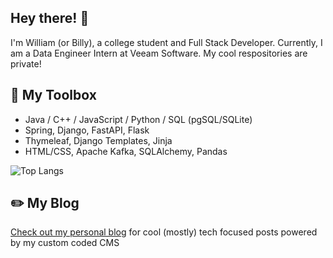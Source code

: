 ## Hey there! 👋
I'm William (or Billy), a college student and Full Stack Developer. 
Currently, I am a Data Engineer Intern at Veeam Software.
My cool respositories are private!

## :toolbox: My Toolbox
* Java / C++ / JavaScript / Python / SQL (pgSQL/SQLite)
* Spring, Django, FastAPI, Flask
* Thymeleaf, Django Templates, Jinja
* HTML/CSS, Apache Kafka, SQLAlchemy, Pandas
  
![Top Langs](https://github-readme-stats.vercel.app/api/top-langs/?username=WilliamStanton&layout=compact&bg_color=161716&hide_border=true&text_color=EFEFEF)

## ✏️ My Blog
[Check out my personal blog](https://billystanton.com) for cool (mostly) tech focused posts powered by my custom coded CMS
